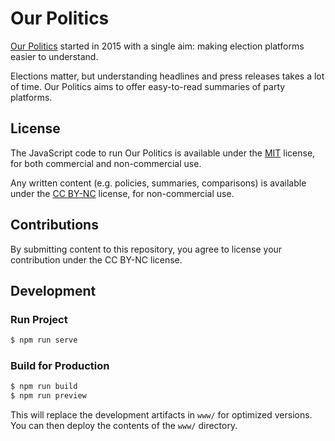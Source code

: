 # Our Politics

[Our Politics](https://ourpolitics.ca) started in 2015 with a single aim: making election platforms easier to understand.

Elections matter, but understanding headlines and press releases takes a lot of time. Our Politics aims to offer easy-to-read summaries of party platforms.

## License

The JavaScript code to run Our Politics is available under the [MIT](https://opensource.org/license/mit) license, for both commercial and non-commercial use. 

Any written content (e.g. policies, summaries, comparisons) is available under the [CC BY-NC](https://creativecommons.org/licenses/by-nc/4.0/) license, for non-commercial use.

## Contributions

By submitting content to this repository, you agree to license your contribution under the CC BY-NC license.

## Development

### Run Project

```sh
$ npm run serve
```

### Build for Production

```sh
$ npm run build
$ npm run preview
```

This will replace the development artifacts in `www/` for optimized versions. You can then deploy the contents of the `www/` directory.